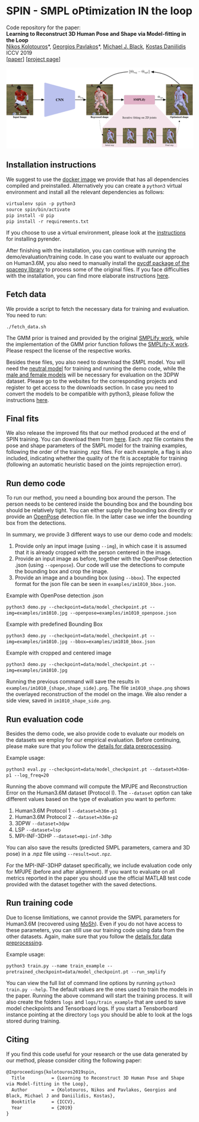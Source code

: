 # SPIN - SMPL oPtimization IN the loop
Code repository for the paper:  
**Learning to Reconstruct 3D Human Pose and Shape via Model-fitting in the Loop**  
[Nikos Kolotouros](https://www.seas.upenn.edu/~nkolot/)\*, [Georgios Pavlakos](https://www.seas.upenn.edu/~pavlakos/)\*, [Michael J. Black](https://ps.is.mpg.de/~black), [Kostas Daniilidis](http://www.cis.upenn.edu/~kostas/)  
ICCV 2019  
[[paper](https://arxiv.org/pdf/1909.12828.pdf)] [[project page](https://www.seas.upenn.edu/~nkolot/projects/spin/)]

![teaser](teaser.png)

## Installation instructions
We suggest to use the [docker image](https://hub.docker.com/r/chaneyk/spin) we provide that has all dependencies
compiled and preinstalled. Alternatively you can create a `python3` virtual environment and install all the relevant dependencies as follows:

```
virtualenv spin -p python3
source spin/bin/activate
pip install -U pip
pip install -r requirements.txt
```

If you choose to use a virtual environment, please look at the [instructions](https://pyrender.readthedocs.io/en/latest/install/index.html) for installing pyrender. 

After finishing with the installation, you can continue with running the demo/evaluation/training code.
In case you want to evaluate our approach on Human3.6M, you also need to manually install the [pycdf package of the spacepy library](https://pythonhosted.org/SpacePy/pycdf.html) to process some of the original files. If you face difficulties with the installation, you can find more elaborate instructions [here](https://stackoverflow.com/questions/37232008/how-read-common-data-formatcdf-in-python).

## Fetch data
We provide a script to fetch the necessary data for training and evaluation. You need to run:
```
./fetch_data.sh
```
The GMM prior is trained and provided by the original [SMPLify work](http://smplify.is.tue.mpg.de/), while the implementation of the GMM prior function follows the [SMPLify-X work](https://github.com/vchoutas/smplify-x). Please respect the license of the respective works.

Besides these files, you also need to download the *SMPL* model. You will need the [neutral model](http://smplify.is.tue.mpg.de) for training and running the demo code, while the [male and female models](http://smpl.is.tue.mpg.de) will be necessary for evaluation on the 3DPW dataset. Please go to the websites for the corresponding projects and register to get access to the downloads section. In case you need to convert the models to be compatible with python3, please follow the instructions [here](https://github.com/vchoutas/smplx/tree/master/tools).

## Final fits
We also release the improved fits that our method produced at the end of SPIN training. You can download them from [here](http://visiondata.cis.upenn.edu/spin/spin_fits.tar.gz). Each .npz file contains the pose and shape parameters of the SMPL model for the training examples, following the order of the training .npz files. For each example, a flag is also included, indicating whether the quality of the fit is acceptable for training (following an automatic heuristic based on the joints reprojection error).

## Run demo code
To run our method, you need a bounding box around the person. The person needs to be centered inside the bounding box and the bounding box should be relatively tight. You can either supply the bounding box directly or provide an [OpenPose](https://github.com/CMU-Perceptual-Computing-Lab/openpose) detection file. In the latter case we infer the bounding box from the detections.

In summary, we provide 3 different ways to use our demo code and models:
1. Provide only an input image (using ```--img```), in which case it is assumed that it is already cropped with the person centered in the image.
2. Provide an input image as before, together with the OpenPose detection .json (using ```--openpose```). Our code will use the detections to compute the bounding box and crop the image.
3. Provide an image and a bounding box (using ```--bbox```). The expected format for the json file can be seen in ```examples/im1010_bbox.json```.

Example with OpenPose detection .json
```
python3 demo.py --checkpoint=data/model_checkpoint.pt --img=examples/im1010.jpg --openpose=examples/im1010_openpose.json
```
Example with predefined Bounding Box
```
python3 demo.py --checkpoint=data/model_checkpoint.pt --img=examples/im1010.jpg --bbox=examples/im1010_bbox.json
```
Example with cropped and centered image
```
python3 demo.py --checkpoint=data/model_checkpoint.pt --img=examples/im1010.jpg
```

Running the previous command will save the results in ```examples/im1010_{shape,shape_side}.png```. The file  ```im1010_shape.png``` shows the overlayed reconstruction of the model on the image.  We also render a side view, saved in ```im1010_shape_side.png```.

## Run evaluation code
Besides the demo code, we also provide code to evaluate our models on the datasets we employ for our empirical evaluation. Before continuing, please make sure that you follow the [details for data preprocessing](datasets/preprocess/README.md).

Example usage:
```
python3 eval.py --checkpoint=data/model_checkpoint.pt --dataset=h36m-p1 --log_freq=20
```
Running the above command will compute the MPJPE and Reconstruction Error on the Human3.6M dataset (Protocol I). The ```--dataset``` option can take different values based on the type of evaluation you want to perform:
1. Human3.6M Protocol 1 ```--dataset=h36m-p1```
2. Human3.6M Protocol 2 ```--dataset=h36m-p2```
3. 3DPW ```--dataset=3dpw```
4. LSP ```--dataset=lsp```
5. MPI-INF-3DHP ```--dataset=mpi-inf-3dhp```

You can also save the results (predicted SMPL parameters, camera and 3D pose) in a .npz file using ```--result=out.npz```.

For the MPI-INF-3DHP dataset specifically, we include evaluation code only for MPJPE (before and after alignment). If
you want to evaluate on all metrics reported in the paper you should use the official MATLAB test code provided with the
dataset together with the saved detections.

## Run training code
Due to license limitiations, we cannot provide the SMPL parameters for Human3.6M (recovered using [MoSh](http://mosh.is.tue.mpg.de)). Even if you do not have access to these parameters, you can still use our training code using data from the other datasets. Again, make sure that you follow the [details for data preprocessing](datasets/preprocess/README.md).

Example usage:
```
python3 train.py --name train_example --pretrained_checkpoint=data/model_checkpoint.pt --run_smplify
```
You can view the full list of command line options by running `python3 train.py --help`. The default values are the ones used to train the models in the paper.
Running the above command will start the training process. It will also create the folders `logs` and `logs/train_example` that are used to save model checkpoints and Tensorboard logs.
If you start a Tensborboard instance pointing at the directory `logs` you should be able to look at the logs stored during training.

## Citing
If you find this code useful for your research or the use data generated by our method, please consider citing the following paper:

	@Inproceedings{kolotouros2019spin,
	  Title          = {Learning to Reconstruct 3D Human Pose and Shape via Model-fitting in the Loop},
	  Author         = {Kolotouros, Nikos and Pavlakos, Georgios and Black, Michael J and Daniilidis, Kostas},
	  Booktitle      = {ICCV},
	  Year           = {2019}
	}
